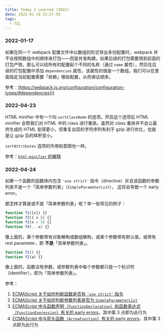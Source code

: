 ```yaml
---
title: Today I Learned (2022)
date: 2022-01-19 22:27:59
tags:
  - TIL
---
```


### 2022-01-17

如果在同一个 webpack 配置文件中以数组的形式导出多份配置时，webpack 并不会按照数组中的顺序来打包——而是并发构建。如果后续的打包需要用到前面的打包产物，那么可以给所有的配置起个不同的名称（通过 `name` 属性），然后在后续的打包配置中添加 `dependencies` 属性，该属性的值是一个数组，我们可以在里面指定当前配置需要「依赖」哪些配置，从而保证顺序。

参考：[https://webpack.js.org/configuration/configuration-types/#dependencies]()

### 2022-04-23

HTML minifier 中有一个叫 `sortClassName` 的选项。开启这个选项后 HTML minifier 会帮我们对 HTML 中的 class 进行重排。虽然对 class 重排并不会让最终生成的 HTML 变得更小，但重复出现的字符序列有利于 gzip 进行优化，也就是让 gzip 后的体积变小。

`sortAttributes` 选项的作用和意图也一样。

参考：[`html-minifier` 的解释](https://github.com/kangax/html-minifier#sorting-attributes--style-classes)

### 2022-04-24

如果一个函数的函数体内包含 `'use strict'` 指令（directive）并且该函数的参数列表不是一个「简单参数列表」（`SimpleParameterList`），
这将会导致一个 early error。

那怎样才算是或不是「简单参数列表」呢？举一些常见的例子：

```js
function f1([x]) {}
function f2({ x }) {}
function f3(x = 3) {}
function f4(...x) {}
```

像上面的，某个参数带有对象解构或数组解构，或某个参数带有默认值，或带有 rest parameter，即 **不是**「简单参数列表」。

```js
function f1() {}
function f2(a) {}
```

像上面的，函数没有参数，或参数列表中每个参数都只是一个标识符（Identifier），即为「简单参数列表」。

参考：

1. [ECMAScript 关于如何判断函数是否有 `'use strict'` 指令](https://tc39.es/ecma262/multipage/ecmascript-language-functions-and-classes.html#sec-static-semantics-functionbodycontainsusestrict)
2. [ECMAScript 关于如何判断参数列表是否为 `SimpleParameterList`](https://tc39.es/ecma262/multipage/ecmascript-language-functions-and-classes.html#sec-static-semantics-issimpleparameterlist)
3. [ECMAScript 中与函数声明（`FunctionDeclaration`）和函数表达式（`FunctionExpression`）有关的 early errors](https://tc39.es/ecma262/multipage/ecmascript-language-functions-and-classes.html#sec-function-definitions-static-semantics-early-errors)，其中第 3 点即为此行为
4. [ECMAScript 中与箭头函数（`ArrowFunction`）有关的 early errors](https://tc39.es/ecma262/multipage/ecmascript-language-functions-and-classes.html#sec-arrow-function-definitions-static-semantics-early-errors)，其中第 3 点即为此行为
